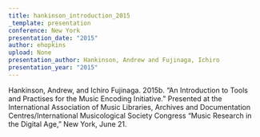 ```yaml
---
title: hankinson_introduction_2015
_template: presentation
conference: New York
presentation_date: "2015"
author: ehopkins
upload: None
presentation_author: Hankinson, Andrew and Fujinaga, Ichiro
presentation_year: "2015"
---
```

Hankinson, Andrew, and Ichiro Fujinaga. 2015b. “An Introduction to Tools and Practises for the Music Encoding Initiative.” Presented at the International Association of Music Libraries, Archives and Documentation Centres/International Musicological Society Congress “Music Research in the Digital Age,” New York, June 21.